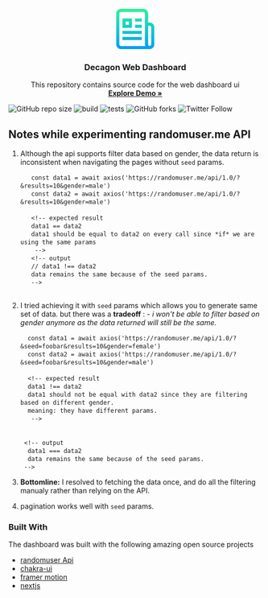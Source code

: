 <p align="center">
  <a href="https://github.com/Sax-Yusuph/Web-Dashboard-UI">
    <img src="logo.png" alt="Logo" width="80" height="80">
  </a>

  <h3 align="center">Decagon Web Dashboard </h3>

  <p align="center">
    This repository contains source code for the web dashboard ui
    <br />
    <a href="https://web-dashboard-ui.vercel.app/"><strong>Explore Demo »</strong></a>
</p>

![GitHub repo size](https://img.shields.io/github/repo-size/Sax-Yusuph/Web-Dashboard-UI)
![build](https://img.shields.io/appveyor/build/Sax-Yusuph/Web-Dashboard-UI)
![tests](https://img.shields.io/appveyor/tests/Sax-Yusuph/Web-Dashboard-UI)
![GitHub forks](https://img.shields.io/github/forks/Sax-Yusuph/Web-Dashboard-UI?label=Forks&style=social)
![Twitter Follow](https://img.shields.io/twitter/follow/yusuphtweets?style=social)





<!-- ABOUT THE PROJECT -->
## Notes while experimenting randomuser.me API
1. Although the api supports filter data based on gender, the data return is inconsistent when navigating the pages without `seed` params.
   ```
      const data1 = await axios('https://randomuser.me/api/1.0/?&results=10&gender=male')
      const data2 = await axios('https://randomuser.me/api/1.0/?&results=10&gender=male')

      <!-- expected result
      data1 == data2
      data1 should be equal to data2 on every call since *if* we are using the same params 
       -->
      <!-- output 
      // data1 !== data2
      data remains the same because of the seed params.
      -->
      
   ```


2. I tried achieving it with `seed` params which allows you to generate same set of data. but there was a **tradeoff** : - _i won't be able to filter based on gender anymore as the data returned will still be the same._
    ```
      const data1 = await axios('https://randomuser.me/api/1.0/?&seed=foobar&results=10&gender=female')
      const data2 = await axios('https://randomuser.me/api/1.0/?&seed=foobar&results=10&gender=male')

      <!-- expected result
      data1 !== data2
      data1 should not be equal with data2 since they are filtering based on different gender. 
      meaning: they have different params.
       -->


     <!-- output 
      data1 === data2
      data remains the same because of the seed params.
     -->
   ```
3. **Bottomline:** I resolved to fetching the data once, and do all the filtering manualy rather than relying on the API.
4. pagination works well with `seed` params.

### Built With 

The dashboard was built with the following amazing open source projects
* [randomuser Api]([randomuser.me/](https://randomuser.me/))
* [chakra-ui](https://chakra-ui.com)
* [framer motion](https://www.framer.com/motion/)
* [nextjs](https://nextjs.org/)







<!-- MARKDOWN LINKS & IMAGES -->
<!-- https://www.markdownguide.org/basic-syntax/#reference-style-links -->
[contributors-shield]: https://img.shields.io/github/contributors/othneildrew/Best-README-Template.svg?style=for-the-badge
[contributors-url]: https://github.com/othneildrew/Best-README-Template/graphs/contributors
[forks-shield]: https://img.shields.io/github/forks/othneildrew/Best-README-Template.svg?style=for-the-badge
[forks-url]: https://github.com/othneildrew/Best-README-Template/network/members
[stars-shield]: https://img.shields.io/github/stars/othneildrew/Best-README-Template.svg?style=for-the-badge
[stars-url]: https://github.com/othneildrew/Best-README-Template/stargazers
[issues-shield]: https://img.shields.io/github/issues/othneildrew/Best-README-Template.svg?style=for-the-badge
[issues-url]: https://github.com/othneildrew/Best-README-Template/issues
[license-shield]: https://img.shields.io/github/license/othneildrew/Best-README-Template.svg?style=for-the-badge
[license-url]: https://github.com/othneildrew/Best-README-Template/blob/master/LICENSE.txt
[linkedin-shield]: https://img.shields.io/badge/-LinkedIn-black.svg?style=for-the-badge&logo=linkedin&colorB=555
[linkedin-url]: https://linkedin.com/in/othneildrew
[product-screenshot]: images/screenshot.png
